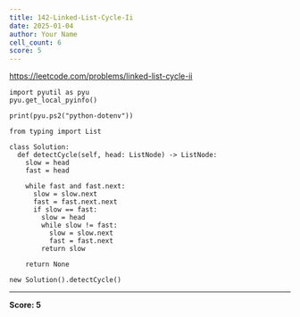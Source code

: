 ```yaml
---
title: 142-Linked-List-Cycle-Ii
date: 2025-01-04
author: Your Name
cell_count: 6
score: 5
---
```


https://leetcode.com/problems/linked-list-cycle-ii


```
import pyutil as pyu
pyu.get_local_pyinfo()
```


```
print(pyu.ps2("python-dotenv"))
```


```
from typing import List
```


```
class Solution:
  def detectCycle(self, head: ListNode) -> ListNode:
    slow = head
    fast = head

    while fast and fast.next:
      slow = slow.next
      fast = fast.next.next
      if slow == fast:
        slow = head
        while slow != fast:
          slow = slow.next
          fast = fast.next
        return slow

    return None
```


```
new Solution().detectCycle()
```


---
**Score: 5**